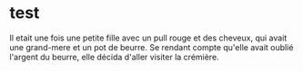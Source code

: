 # test

Il etait une fois une petite fille avec un pull rouge et des cheveux, qui avait une grand-mere et un pot de beurre. Se rendant compte qu'elle avait oublié l'argent du beurre, elle décida d'aller visiter la crémière.
